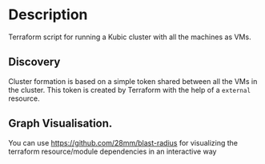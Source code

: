 # Description

Terraform script for running a Kubic cluster with
all the machines as VMs.

## Discovery

Cluster formation is based on a simple token shared between all the VMs
in the cluster. This token is created by Terraform with the help of a
`external` resource.


## Graph Visualisation.

You can use https://github.com/28mm/blast-radius for visualizing the terraform resource/module dependencies in an interactive way
